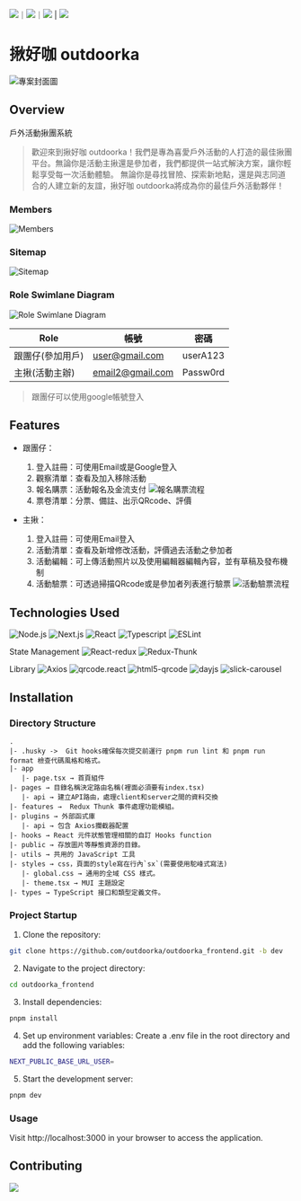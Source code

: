 ![](https://img.shields.io/github/issues-pr/outdoorka/outdoorka_frontend.svg)｜![](https://img.shields.io/github/issues-pr-closed/outdoorka/outdoorka_frontend.svg)｜![](https://img.shields.io/github/issues/outdoorka/outdoorka_frontend.svg) | ![](https://img.shields.io/github/last-commit/outdoorka/outdoorka_frontend.svg)



# 揪好咖 outdoorka
![專案封面圖](https://i.imgur.com/AakkSHq.png)


## Overview
戶外活動揪團系統 
> 歡迎來到揪好咖 outdoorka！我們是專為喜愛戶外活動的人打造的最佳揪團平台。無論你是活動主揪還是參加者，我們都提供一站式解決方案，讓你輕鬆享受每一次活動體驗。
> 無論你是尋找冒險、探索新地點，還是與志同道合的人建立新的友誼，揪好咖 outdoorka將成為你的最佳戶外活動夥伴！


### Members
![Members](https://i.imgur.com/4NxOeOl.png)

### Sitemap
![Sitemap](https://i.imgur.com/ykmlxbJ.jpg)

### Role Swimlane Diagram
![Role Swimlane Diagram](https://i.imgur.com/CKWgV0f.jpg)

| Role | 帳號 | 密碼 |
| -------- | -------- | -------- |
| 跟團仔(參加用戶) | user@gmail.com     | userA123      |
| 主揪(活動主辦) | email2@gmail.com     | Passw0rd      |

> 跟團仔可以使用google帳號登入

## Features

- 跟團仔：
    1. 登入註冊：可使用Email或是Google登入
    2. 觀察清單：查看及加入移除活動
    3. 報名購票：活動報名及金流支付
        ![報名購票流程](https://i.imgur.com/8nQjH8F.jpeg)
    4. 票卷清單：分票、備註、出示QRcode、評價

- 主揪：
    1. 登入註冊：可使用Email登入
    2. 活動清單：查看及新增修改活動，評價過去活動之參加者
    3. 活動編輯：可上傳活動照片以及使用編輯器編輯內容，並有草稿及發布機制
    5. 活動驗票：可透過掃描QRcode或是參加者列表進行驗票
        ![活動驗票流程]()



## Technologies Used
![Node.js](https://img.shields.io/badge/Node-v20.12.0-339933?logo=node.js&logoColor=white)
![Next.js](https://img.shields.io/badge/Next.js-v12.3.4-000000?logo=next.js&logoColor=white) ![React](https://img.shields.io/badge/React-v18-61DAFB?logo=react&logoColor=white) ![Typescript](https://img.shields.io/badge/Typescript-v5.4.5-3178C6?logo=typescript&logoColor=white) ![ESLint](https://img.shields.io/badge/ESLint-v8-4B32C3?logo=eslint&logoColor=white)

State Management
![React-redux](https://img.shields.io/badge/React--redux-v9.1.2-764ABC?logo=redux&logoColor=white) ![Redux-Thunk](https://img.shields.io/badge/Redux--Thunk-v3.1.0-764ABC?logo=redux&logoColor=white)

Library
![Axios](https://img.shields.io/badge/Axios-v1.6.8-61DAFB?logo=axios&logoColor=white) ![qrcode.react](https://img.shields.io/badge/qrcode.react-v3.1.0-61DAFB?logo=react&logoColor=white) ![html5-qrcode](https://img.shields.io/badge/html5--qrcode-v2.3.8-E34F26?logo=html5&logoColor=white) ![dayjs](https://img.shields.io/badge/dayjs-v1.11.11-007ACC?logoColor=white) ![slick-carousel](https://img.shields.io/badge/slick--carousel-v1.8.1-FF8300?logoColor=white)



## Installation

### Directory Structure

```
.
|- .husky ->  Git hooks確保每次提交前運行 pnpm run lint 和 pnpm run format 檢查代碼風格和格式。
|- app
   |- page.tsx → 首頁組件
|- pages → 目錄名稱決定路由名稱(裡面必須要有index.tsx)
   |- api → 建立API路由，處理client和server之間的資料交換 
|- features →  Redux Thunk 事件處理功能模組。
|- plugins → 外部函式庫
   |- api → 包含 Axios攔截器配置
|- hooks → React 元件狀態管理相關的自訂 Hooks function
|- public → 存放圖片等靜態資源的目錄。
|- utils → 共用的 JavaScript 工具
|- styles → css，頁面的style寫在行內`sx`(需要使用駝峰式寫法)
   |- global.css → 通用的全域 CSS 樣式。
   |- theme.tsx → MUI 主題設定
|- types → TypeScript 接口和類型定義文件。

```

### Project Startup

1. Clone the repository:

```bash
git clone https://github.com/outdoorka/outdoorka_frontend.git -b dev
```

2. Navigate to the project directory:

```bash
cd outdoorka_frontend
```

3. Install dependencies:

```bash
pnpm install
```

4. Set up environment variables:
Create a .env file in the root directory and add the following variables:

```bash
NEXT_PUBLIC_BASE_URL_USER=
```

5. Start the development server:

```bash
pnpm dev
```

### Usage

Visit http://localhost:3000 in your browser to access the application.



## Contributing

<a href="https://github.com/outdoorka/outdoorka_frontend/graphs/contributors">
  <img src="https://contrib.rocks/image?repo=outdoorka/outdoorka_frontend" />
</a>

